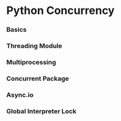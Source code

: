 # Python Concurrency

### Basics

### Threading Module

### Multiprocessing

### Concurrent Package

### Async.io

### Global Interpreter Lock